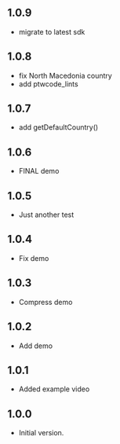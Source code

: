 ## 1.0.9
- migrate to latest sdk

## 1.0.8
- fix North Macedonia country
- add ptwcode_lints

## 1.0.7
- add getDefaultCountry()

## 1.0.6
- FINAL demo

## 1.0.5
- Just another test

## 1.0.4
- Fix demo

## 1.0.3
- Compress demo

## 1.0.2
- Add demo

## 1.0.1
- Added example video

## 1.0.0
- Initial version.
